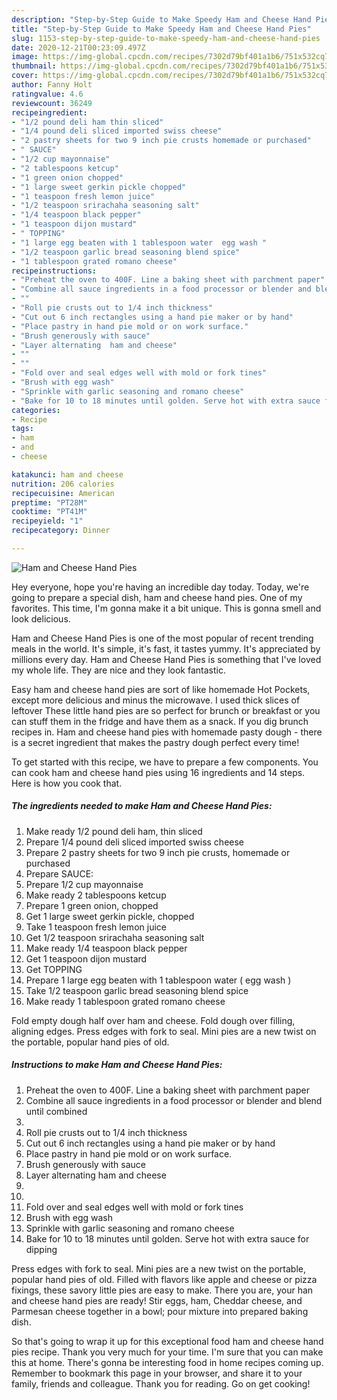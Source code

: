```yaml
---
description: "Step-by-Step Guide to Make Speedy Ham and Cheese Hand Pies"
title: "Step-by-Step Guide to Make Speedy Ham and Cheese Hand Pies"
slug: 1153-step-by-step-guide-to-make-speedy-ham-and-cheese-hand-pies
date: 2020-12-21T00:23:09.497Z
image: https://img-global.cpcdn.com/recipes/7302d79bf401a1b6/751x532cq70/ham-and-cheese-hand-pies-recipe-main-photo.jpg
thumbnail: https://img-global.cpcdn.com/recipes/7302d79bf401a1b6/751x532cq70/ham-and-cheese-hand-pies-recipe-main-photo.jpg
cover: https://img-global.cpcdn.com/recipes/7302d79bf401a1b6/751x532cq70/ham-and-cheese-hand-pies-recipe-main-photo.jpg
author: Fanny Holt
ratingvalue: 4.6
reviewcount: 36249
recipeingredient:
- "1/2 pound deli ham thin sliced"
- "1/4 pound deli sliced imported swiss cheese"
- "2 pastry sheets for two 9 inch pie crusts homemade or purchased"
- " SAUCE"
- "1/2 cup mayonnaise"
- "2 tablespoons ketcup"
- "1 green onion chopped"
- "1 large sweet gerkin pickle chopped"
- "1 teaspoon fresh lemon juice"
- "1/2 teaspoon srirachaha seasoning salt"
- "1/4 teaspoon black pepper"
- "1 teaspoon dijon mustard"
- " TOPPING"
- "1 large egg beaten with 1 tablespoon water  egg wash "
- "1/2 teaspoon garlic bread seasoning blend spice"
- "1 tablespoon grated romano cheese"
recipeinstructions:
- "Preheat the oven to 400F. Line a baking sheet with parchment paper"
- "Combine all sauce ingredients in a food processor or blender and blend until combined"
- ""
- "Roll pie crusts out to 1/4 inch thickness"
- "Cut out 6 inch rectangles using a hand pie maker or by hand"
- "Place pastry in hand pie mold or on work surface."
- "Brush generously with sauce"
- "Layer alternating  ham and cheese"
- ""
- ""
- "Fold over and seal edges well with mold or fork tines"
- "Brush with egg wash"
- "Sprinkle with garlic seasoning and romano cheese"
- "Bake for 10 to 18 minutes until golden. Serve hot with extra sauce for dipping"
categories:
- Recipe
tags:
- ham
- and
- cheese

katakunci: ham and cheese 
nutrition: 206 calories
recipecuisine: American
preptime: "PT28M"
cooktime: "PT41M"
recipeyield: "1"
recipecategory: Dinner

---
```



![Ham and Cheese Hand Pies](https://img-global.cpcdn.com/recipes/7302d79bf401a1b6/751x532cq70/ham-and-cheese-hand-pies-recipe-main-photo.jpg)

Hey everyone, hope you're having an incredible day today. Today, we're going to prepare a special dish, ham and cheese hand pies. One of my favorites. This time, I'm gonna make it a bit unique. This is gonna smell and look delicious.

Ham and Cheese Hand Pies is one of the most popular of recent trending meals in the world. It's simple, it's fast, it tastes yummy. It's appreciated by millions every day. Ham and Cheese Hand Pies is something that I've loved my whole life. They are nice and they look fantastic.

Easy ham and cheese hand pies are sort of like homemade Hot Pockets, except more delicious and minus the microwave. I used thick slices of leftover These little hand pies are so perfect for brunch or breakfast or you can stuff them in the fridge and have them as a snack. If you dig brunch recipes in. Ham and cheese hand pies with homemade pasty dough - there is a secret ingredient that makes the pastry dough perfect every time!


To get started with this recipe, we have to prepare a few components. You can cook ham and cheese hand pies using 16 ingredients and 14 steps. Here is how you cook that.

<!--inarticleads1-->

##### The ingredients needed to make Ham and Cheese Hand Pies:

1. Make ready 1/2 pound deli ham, thin sliced
1. Prepare 1/4 pound deli sliced imported swiss cheese
1. Prepare 2 pastry sheets for two 9 inch pie crusts, homemade or purchased
1. Prepare  SAUCE:
1. Prepare 1/2 cup mayonnaise
1. Make ready 2 tablespoons ketcup
1. Prepare 1 green onion, chopped
1. Get 1 large sweet gerkin pickle, chopped
1. Take 1 teaspoon fresh lemon juice
1. Get 1/2 teaspoon srirachaha seasoning salt
1. Make ready 1/4 teaspoon black pepper
1. Get 1 teaspoon dijon mustard
1. Get  TOPPING
1. Prepare 1 large egg beaten with 1 tablespoon water ( egg wash )
1. Take 1/2 teaspoon garlic bread seasoning blend spice
1. Make ready 1 tablespoon grated romano cheese


Fold empty dough half over ham and cheese. Fold dough over filling, aligning edges. Press edges with fork to seal. Mini pies are a new twist on the portable, popular hand pies of old. 

<!--inarticleads2-->

##### Instructions to make Ham and Cheese Hand Pies:

1. Preheat the oven to 400F. Line a baking sheet with parchment paper
1. Combine all sauce ingredients in a food processor or blender and blend until combined
1. 
1. Roll pie crusts out to 1/4 inch thickness
1. Cut out 6 inch rectangles using a hand pie maker or by hand
1. Place pastry in hand pie mold or on work surface.
1. Brush generously with sauce
1. Layer alternating  ham and cheese
1. 
1. 
1. Fold over and seal edges well with mold or fork tines
1. Brush with egg wash
1. Sprinkle with garlic seasoning and romano cheese
1. Bake for 10 to 18 minutes until golden. Serve hot with extra sauce for dipping


Press edges with fork to seal. Mini pies are a new twist on the portable, popular hand pies of old. Filled with flavors like apple and cheese or pizza fixings, these savory little pies are easy to make. There you are, your han and cheese hand pies are ready! Stir eggs, ham, Cheddar cheese, and Parmesan cheese together in a bowl; pour mixture into prepared baking dish. 

So that's going to wrap it up for this exceptional food ham and cheese hand pies recipe. Thank you very much for your time. I'm sure that you can make this at home. There's gonna be interesting food in home recipes coming up. Remember to bookmark this page in your browser, and share it to your family, friends and colleague. Thank you for reading. Go on get cooking!
